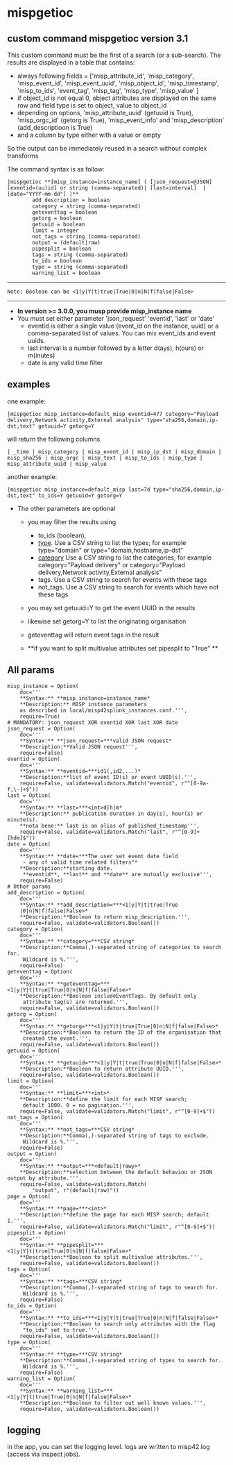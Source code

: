 # mispgetioc
## custom command mispgetioc version 3.1
This custom command must be the first of a search (or a sub-search). The results are displayed in a table that contains:

- always following fields = ['misp_attribute_id', 'misp_category', 'misp_event_id', 'misp_event_uuid', 'misp_object_id', 'misp_timestamp', 'misp_to_ids', 'event_tag', 'misp_tag', 'misp_type', 'misp_value'  ]
- if object_id is not equal 0, object attributes are displayed on the same row and field type is set to object, value to object_id
- depending on options, 'misp_attribute_uuid' (getuuid is True), 'misp_orgc_id' (getorg is True), 'misp_event_info' and 'misp_description' (add_descriptioon is True)
- and a column by type either with a value or empty

So the output can be immediately reused in a search without complex transforms

The command syntax is as follow:

    |mispgetioc **[misp_instance=instance_name] ( [json_request=@JSON] [eventid=(uu)id] or string (comma-separated)| [last=interval]  | [date="YYYY-mm-dd"] )**
            add_description = boolean
            category = string (comma-separated)
            geteventtag = boolean
            getorg = boolean
            getuuid = boolean
            limit = integer
            not_tags = string (comma-separated)
            output = (default|raw)
            pipesplit = boolean
            tags = string (comma-separated)
            to_ids = boolean
            type = string (comma-separated)
            warning_list = boolean
        
----
    Note: Boolean can be <1|y|Y|t|true|True|0|n|N|f|false|False>
----
- **In version >= 3.0.0, you musp provide misp_instance name**
- You must set either parameter 'json_request' 'eventid', 'last' or 'date'
    + eventid is either a single value (event_id on the instance, uuid) or a comma-separated list of values. You can mix event_ids and event uuids.
    + last interval is a number followed by a letter d(ays), h(ours) or m(inutes)
    + date is any valid time filter

## examples
one example:

    |mispgetioc misp_instance=default_misp eventid=477 category="Payload delivery,Network activity,External analysis" type="sha256,domain,ip-dst,text" getuuid=Y getorg=Y

will return the following columns

    | _time | misp_category | misp_event_id | misp_ip_dst | misp_domain | misp_sha256 | misp_orgc | misp_text | misp_to_ids | misp_type | misp_attribute_uuid | misp_value

another example:

    |mispgetioc misp_instance=default_misp last=7d type="sha256,domain,ip-dst,text" to_ids=Y getuuid=Y getorg=Y

- The other parameters are optional
    + you may filter the results using
        - to_ids (boolean),
        - [type](https://www.circl.lu/doc/misp/categories-and-types/#types). Use a CSV string to list the types; for example type="domain" or type="domain,hostname,ip-dst"
        - [category](https://www.circl.lu/doc/misp/categories-and-types/#categories) Use a CSV string to list the categories; for example category="Payload delivery" or category="Payload delivery,Network activity,External analysis"
        - tags. Use a CSV string to search for events with these tags
        - not_tags. Use a CSV string to search for events which have not these tags

    + you may set getuuid=Y to get the event UUID in the results 
    + likewise set getorg=Y to list the originating organisation
    + geteventtag will return event tags in the result
    + **if you want to split multivalue attributes set pipesplit to "True" **

## All params

    misp_instance = Option(
        doc='''
        **Syntax:** **misp_instance=instance_name*
        **Description:** MISP instance parameters
        as described in local/misp42splunk_instances.conf.''',
        require=True)
    # MANDATORY: json_request XOR eventid XOR last XOR date
    json_request = Option(
        doc='''
        **Syntax:** **json_request=***valid JSON request*
        **Description:**Valid JSON request''',
        require=False)
    eventid = Option(
        doc='''
        **Syntax:** **eventid=***id1(,id2,...)*
        **Description:**list of event ID(s) or event UUID(s).''',
        require=False, validate=validators.Match("eventid", r"^[0-9a-f,\-]+$"))
    last = Option(
        doc='''
        **Syntax:** **last=***<int>d|h|m*
        **Description:** publication duration in day(s), hour(s) or minute(s).
        **nota bene:** last is an alias of published_timestamp''',
        require=False, validate=validators.Match("last", r"^[0-9]+[hdm]$"))
    date = Option(
        doc='''
        **Syntax:** **date=***The user set event date field
         - any of valid time related filters"*
        **Description:**starting date.
         **eventid**, **last** and **date** are mutually exclusive''',
        require=False)
    # Other params
    add_description = Option(
        doc='''
        **Syntax:** **add_description=***<1|y|Y|t|true|True
        |0|n|N|f|false|False>*
        **Description:**Boolean to return misp_description.''',
        require=False, validate=validators.Boolean())
    category = Option(
        doc='''
        **Syntax:** **category=***CSV string*
        **Description:**Comma(,)-separated string of categories to search for.
         Wildcard is %.''',
        require=False)
    geteventtag = Option(
        doc='''
        **Syntax:** **geteventtag=***<1|y|Y|t|true|True|0|n|N|f|false|False>*
        **Description:**Boolean includeEventTags. By default only
         attribute tag(s) are returned.''',
        require=False, validate=validators.Boolean())
    getorg = Option(
        doc='''
        **Syntax:** **getorg=***<1|y|Y|t|true|True|0|n|N|f|false|False>*
        **Description:**Boolean to return the ID of the organisation that
         created the event.''',
        require=False, validate=validators.Boolean())
    getuuid = Option(
        doc='''
        **Syntax:** **getuuid=***<1|y|Y|t|true|True|0|n|N|f|false|False>*
        **Description:**Boolean to return attribute UUID.''',
        require=False, validate=validators.Boolean())
    limit = Option(
        doc='''
        **Syntax:** **limit=***<int>*
        **Description:**define the limit for each MISP search;
         default 1000. 0 = no pagination.''',
        require=False, validate=validators.Match("limit", r"^[0-9]+$"))
    not_tags = Option(
        doc='''
        **Syntax:** **not_tags=***CSV string*
        **Description:**Comma(,)-separated string of tags to exclude.
         Wildcard is %.''',
        require=False)
    output = Option(
        doc='''
        **Syntax:** **output=***<default|rawy>*
        **Description:**selection between the default behaviou or JSON output by attribute.''',
        require=False, validate=validators.Match(
            "output", r"(default|raw)"))
    page = Option(
        doc='''
        **Syntax:** **page=***<int>*
        **Description:**define the page for each MISP search; default 1.''',
        require=False, validate=validators.Match("limit", r"^[0-9]+$"))
    pipesplit = Option(
        doc='''
        **Syntax:** **pipesplit=***<1|y|Y|t|true|True|0|n|N|f|false|False>*
        **Description:**Boolean to split multivalue attributes.''',
        require=False, validate=validators.Boolean())
    tags = Option(
        doc='''
        **Syntax:** **tags=***CSV string*
        **Description:**Comma(,)-separated string of tags to search for.
         Wildcard is %.''',
        require=False)
    to_ids = Option(
        doc='''
        **Syntax:** **to_ids=***<1|y|Y|t|true|True|0|n|N|f|false|False>*
        **Description:**Boolean to search only attributes with the flag
         "to_ids" set to true.''',
        require=False, validate=validators.Boolean())
    type = Option(
        doc='''
        **Syntax:** **type=***CSV string*
        **Description:**Comma(,)-separated string of types to search for.
         Wildcard is %.''',
        require=False)
    warning_list = Option(
        doc='''
        **Syntax:** **warning_list=***<1|y|Y|t|true|True|0|n|N|f|false|False>*
        **Description:**Boolean to filter out well known values.''',
        require=False, validate=validators.Boolean())

## logging
in the app, you can set the logging level. logs are written to misp42.log (access via inspect jobs).
